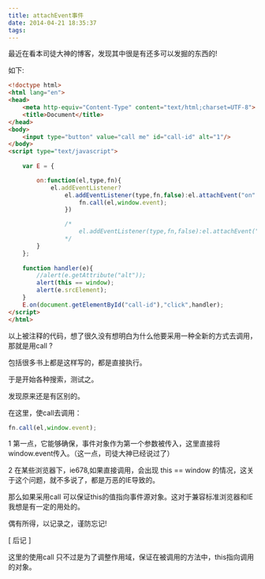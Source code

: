 ```yaml
---
title: attachEvent事件
date: 2014-04-21 18:35:37
tags:
---
```

最近在看本司徒大神的博客，发现其中很是有还多可以发掘的东西的!

如下:

``` html
<!doctype html>
<html lang="en">
<head>
	<meta http-equiv="Content-Type" content="text/html;charset=UTF-8">
	<title>Document</title>
</head>
<body>
	<input type="button" value="call me" id="call-id" alt="1"/>
</body>
<script type="text/javascript">
	
	var E = {

		on:function(el,type,fn){
			el.addEventListener?
				el.addEventListener(type,fn,false):el.attachEvent("on" + type,function(){
					fn.call(el,window.event);
				})

				/*
					el.addEventListener(type,fn,false):el.attachEvent("on" + type,fn);
				*/
		}
	};
	
	function handler(e){
		//alert(e.getAttribute("alt"));
		alert(this == window);
		alert(e.srcElement);
	}
	E.on(document.getElementById("call-id"),"click",handler);
</script>
</html>
```
以上被注释的代码，想了很久没有想明白为什么他要采用一种全新的方式去调用，那就是用call ?

包括很多书上都是这样写的，都是直接执行。

于是开始各种搜索，测试之。

发现原来还是有区别的。

在这里，使call去调用：
``` javascript
fn.call(el,window.event);
```
1 第一点，它能够确保，事件对象作为第一个参数被传入，这里直接将window.event传入。（这一点，司徒大神已经说过了）

2 在某些浏览器下，ie678,如果直接调用，会出现 this == window 的情况，这关于这个问题，就不多说了，都是万恶的IE导致的。

那么如果采用call 可以保证this的值指向事件源对象。这对于兼容标准浏览器和IE我想是有一定的用处的。

偶有所得，以记录之，谨防忘记!

[ 后记 ]

这里的使用call 只不过是为了调整作用域，保证在被调用的方法中，this指向调用的对象。